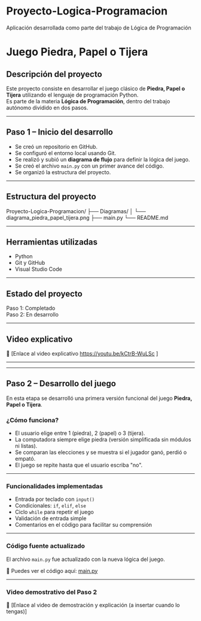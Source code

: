 # Proyecto-Logica-Programacion
Aplicación desarrollada como parte del trabajo de Lógica de Programación

#  Juego Piedra, Papel o Tijera

##  Descripción del proyecto

Este proyecto consiste en desarrollar el juego clásico de **Piedra, Papel o Tijera** utilizando el lenguaje de programación Python.  
Es parte de la materia **Lógica de Programación**, dentro del trabajo autónomo dividido en dos pasos.

---

##  Paso 1 – Inicio del desarrollo

- Se creó un repositorio  en GitHub.
- Se configuró el entorno local usando Git.
- Se realizó y subió un **diagrama de flujo** para definir la lógica del juego.
- Se creó el archivo `main.py` con un primer avance del código.
- Se organizó la estructura del proyecto.

---

##  Estructura del proyecto

Proyecto-Logica-Programacion/
├── Diagramas/
│ └── diagrama_piedra_papel_tijera.png
├── main.py
└── README.md

---

##  Herramientas utilizadas

- Python
- Git y GitHub
- Visual Studio Code

---

##  Estado del proyecto

 Paso 1: Completado  
 Paso 2: En desarrollo

---

##  Video explicativo

🔗 [Enlace al video explicativo https://youtu.be/kCtrB-WuLSc ]

---

---

##  Paso 2 – Desarrollo del juego

En esta etapa se desarrolló una primera versión funcional del juego **Piedra, Papel o Tijera**.

###  ¿Cómo funciona?

- El usuario elige entre 1 (piedra), 2 (papel) o 3 (tijera).
- La computadora siempre elige piedra (versión simplificada sin módulos ni listas).
- Se comparan las elecciones y se muestra si el jugador ganó, perdió o empató.
- El juego se repite hasta que el usuario escriba "no".

---

###  Funcionalidades implementadas

- Entrada por teclado con `input()`
- Condicionales: `if`, `elif`, `else`
- Ciclo `while` para repetir el juego
- Validación de entrada simple
- Comentarios en el código para facilitar su comprensión

---

###  Código fuente actualizado

El archivo `main.py` fue actualizado con la nueva lógica del juego.

🔗 Puedes ver el código aquí: [main.py](./main.py)

---

###  Video demostrativo del Paso 2

🔗 [Enlace al video de demostración y explicación (a insertar cuando lo tengas)]
